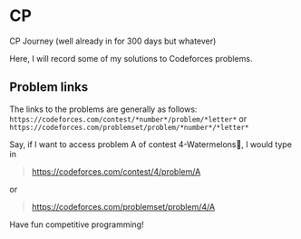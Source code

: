 # CP
CP Journey (well already in for 300 days but whatever)

Here, I will record some of my solutions to Codeforces problems. 

## Problem links
The links to the problems are generally as follows:
``
https://codeforces.com/contest/*number*/problem/*letter*
``
or
``
https://codeforces.com/problemset/problem/*number*/*letter*
``

Say, if I want to access problem A of contest 4-Watermelons🍉, I would type in
>https://codeforces.com/contest/4/problem/A

or
>https://codeforces.com/problemset/problem/4/A

Have fun competitive programming!

